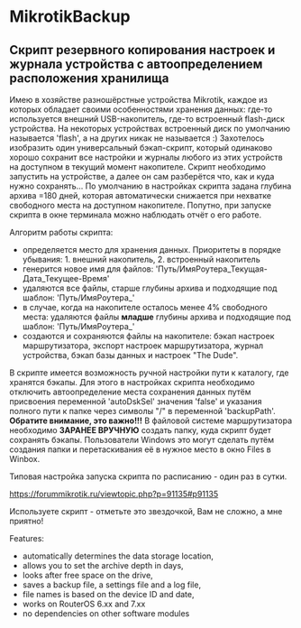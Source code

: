# MikrotikBackup
## Скрипт резервного копирования настроек и журнала устройства с автоопределением расположения хранилища

  Имею в хозяйстве разношёрстные устройства Mikrotik, каждое из которых обладает своими особенностями хранения данных: где-то используется внешний USB-накопитель, где-то встроенный flash-диск устройства. На некоторых устройствах встроенный диск по умолчанию называется 'flash', а на других никак не называется :)
  Захотелось изобразить один универсальный бэкап-скрипт, который одинаково хорошо сохранит все настройки и журналы любого из этих устройств на доступном в текущий момент накопителе.
  Скрипт необходимо запустить на устройстве, а далее он сам разберётся что, как и куда нужно сохранять...
По умолчанию в настройках скрипта задана глубина архива =180 дней, которая автоматически снижается при нехватке свободного места на доступном накопителе.
Попутно, при запуске скрипта в окне терминала можно наблюдать отчёт о его работе.

Алгоритм работы скрипта:
 - определяется место для хранения данных. Приоритеты в порядке убывания: 1. внешний накопитель, 2. встроенный накопитель
 - генерится новое имя для файлов: 'Путь/ИмяРоутера_Текущая-Дата_Текущее-Время'
 - удаляются все файлы, старше глубины архива и подходящие под шаблон: 'Путь/ИмяРоутера_'
 - в случае, когда на накопителе осталось менее 4% свободного места: удаляются файлы **младше** глубины архива и подходящие под шаблон: 'Путь/ИмяРоутера_'
 - создаются и сохраняются файлы на накопителе: бэкап настроек маршрутизатора, экспорт настроек маршрутизатора, журнал устройства, бэкап базы данных и настроек "The Dude".

  В скрипте имеется возможность ручной настройки пути к каталогу, где хранятся бэкапы. Для этого в настройках скрипта необходимо отключить автоопределение места сохранения данных путём присвоения переменной 'autoDskSel' значения 'false' и указания полного пути к папке через символы "/" в переменной 'backupPath'.
  **Обратите внимание, это важно!!!** В файловой системе маршрутизатора необходимо **ЗАРАНЕЕ ВРУЧНУЮ** создать папку, куда скрипт будет сохранять бэкапы. Пользователи Windows это могут сделать путём создания папки и перетаскивания её в нужное место в окно Files в Winbox. 

Типовая настройка запуска скрипта по расписанию - один раз в сутки.

https://forummikrotik.ru/viewtopic.php?p=91135#p91135

Используете скрипт - отметьте это звездочкой, Вам не сложно, а мне приятно!

Features:
- automatically determines the data storage location,
- allows you to set the archive depth in days,
- looks after free space on the drive,
- saves a backup file, a settings file and a log file,
- file names is based on the device ID and date,
- works on RouterOS 6.xx and 7.xx
- no dependencies on other software modules
